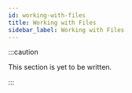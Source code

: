 ```yaml
---
id: working-with-files
title: Working with Files
sidebar_label: Working with Files
---
```


:::caution

This section is yet to be written.

:::
